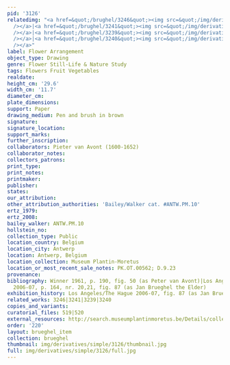 ```yaml
---
pid: '3126'
relatedimg: "<a href=&quot;/brughel/3246&quot;><img src=&quot;/img/derivatives/simple/3246/thumbnail.jpg&quot;
  /></a>|<a href=&quot;/brughel/3241&quot;><img src=&quot;/img/derivatives/simple/3241/thumbnail.jpg&quot;
  /></a>|<a href=&quot;/brughel/3239&quot;><img src=&quot;/img/derivatives/simple/3239/thumbnail.jpg&quot;
  /></a>|<a href=&quot;/brughel/3240&quot;><img src=&quot;/img/derivatives/simple/3240/thumbnail.jpg&quot;
  /></a>"
label: Flower Arrangement
object_type: Drawing
genre: Flower Still-Life & Nature Study
tags: Flowers Fruit Vegetables
realdate: 
height_cm: '29.6'
width_cm: '11.7'
diameter_cm: 
plate_dimensions: 
support: Paper
drawing_medium: Pen and brush in brown
signature: 
signature_location: 
support_marks: 
further_inscription: 
collaborators: Pieter van Avont (1600-1652)
collaborator_notes: 
collectors_patrons: 
print_type: 
print_notes: 
printmaker: 
publisher: 
states: 
our_attribution: 
other_attribution_authorities: 'Bailey/Walker cat. #ANTW.PM.10'
ertz_1979: 
ertz_2008: 
bailey_walker: ANTW.PM.10
hollstein_no: 
collection_type: Public
location_country: Belgium
location_city: Antwerp
location: Antwerp, Belgium
location_collection: Museum Plantin-Moretus
location_or_most_recent_sale_notes: PK.OT.00562; D.9.23
provenance: 
bibliography: Winner 1961, p. 190, fig. 50 (as Peter van Avont)|Los Angeles/The Hague
  2006-07, p. 164, nr. 20,21, fig. 87 (as Jan Brueghel the Elder)
exhibition_history: Los Angeles/The Hague 2006-07, fig. 87 (as Jan Brueghel the Elder)
related_works: 3246|3241|3239|3240
copies_and_variants: 
curatorial_files: 519|520
external_resources: http://search.museumplantinmoretus.be/Details/collect/277312
order: '220'
layout: brueghel_item
collection: brueghel
thumbnail: img/derivatives/simple/3126/thumbnail.jpg
full: img/derivatives/simple/3126/full.jpg
---
```

